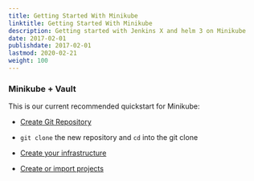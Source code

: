 ```yaml
---
title: Getting Started With Minikube
linktitle: Getting Started With Minikube
description: Getting started with Jenkins X and helm 3 on Minikube
date: 2017-02-01
publishdate: 2017-02-01
lastmod: 2020-02-21
weight: 100
---
```


### Minikube + Vault

This is our current recommended quickstart for Minikube:

*  <a href="https://github.com/jx3-gitops-repositories/jx3-minikube-vault/generate" target="github" class="btn bg-primary text-light">Create Git Repository</a> 

* `git clone` the new repository and `cd`  into the git clone

*  <a href="/docs/v3/guides/infra/minikube/" 
    target="github" class="btn bg-primary text-light" 
    title="use your new git repository to create your cloud infrastructure and install Jenkins X">
    Create your infrastructure
  </a> 

*  <a href="/docs/v3/create-project/" class="btn bg-primary text-light">Create or import projects</a> 
